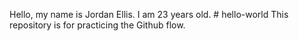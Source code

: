 Hello, my name is Jordan Ellis. I am 23 years old. # hello-world
This repository is for practicing the Github flow.
